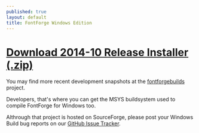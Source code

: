 ```yaml
---
published: true
layout: default
title: FontForge Windows Edition
---
```


# [Download 2014-10 Release Installer (.zip)](https://github.com/fontforge/fontforge/releases/download/20141014/FontForge-Mac-2014-10-14.zip)

You may find more recent development snapshots at the [fontforgebuilds] project. 

Developers, that's where you can get the MSYS buildsystem used to compile FontForge for Windows too.

Althrough that project is hosted on SourceForge, please post your Windows Build bug reports on our [GitHub Issue Tracker].

[fontforgebuilds]: http://sourceforge.net/projects/fontforgebuilds/
[GitHub Issue Tracker]: https://github.com/fontforge/fontforge/issues/
